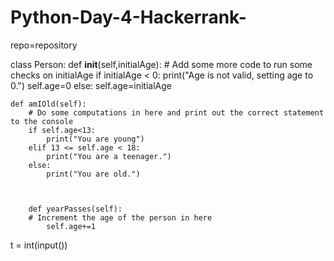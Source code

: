 # Python-Day-4-Hackerrank-
repo=repository

class Person:
    def __init__(self,initialAge):
        # Add some more code to run some checks on initialAge
        if initialAge < 0:
            print("Age is not valid, setting age to 0.")
            self.age=0
        else:
            self.age=initialAge
                             
    def amIOld(self):
        # Do some computations in here and print out the correct statement to the console
        if self.age<13:
            print("You are young")
        elif 13 <= self.age < 18:
            print("You are a teenager.")
        else:
            print("You are old.")

            

        def yearPasses(self):
        # Increment the age of the person in here
            self.age+=1

t = int(input())
